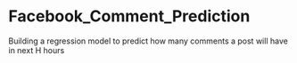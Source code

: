 # Facebook_Comment_Prediction
Building a regression model to predict how many comments a post will have in next H hours
